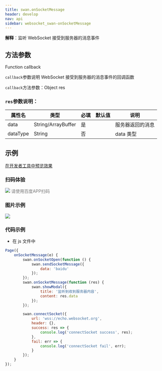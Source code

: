 ```yaml
---
title: swan.onSocketMessage
header: develop
nav: api
sidebar: websocket_swan-onSocketMessage
---
```



 

**解释**：监听 WebSocket 接受到服务器的消息事件

 
## 方法参数

Function callback

 `callback`参数说明  WebSocket 接受到服务器的消息事件的回调函数

`callback`方法参数：Object res

###  `res`参数说明：

|属性名 |类型  |必填 | 默认值 |说明|
|---- | ---- | ---- | ----|----|
|data| String/ArrayBuffer | 是| |服务器返回的消息|
|dataType|String|否| |data 类型|


## 示例

<a href="swanide://fragment/d9b624d38bb041e59e309ca867a10d141572996994020" title="在开发者工具中预览效果" target="_self">在开发者工具中预览效果</a>

### 扫码体验

<div class='scan-code-container'>
    <img src="https://b.bdstatic.com/miniapp/assets/images/doc_demo/onSocketMessage.png" class="demo-qrcode-image" />
    <font color=#777 12px>请使用百度APP扫码</font>
</div>

###  图片示例  

<div class="m-doc-custom-examples">
    <div class="m-doc-custom-examples-correct">
        <img src="https://b.bdstatic.com/miniapp/images/onMessage.gif">
    </div>
    <div class="m-doc-custom-examples-correct">
        <img src=" ">
    </div>
    <div class="m-doc-custom-examples-correct">
        <img src=" ">
    </div>     
</div>

### 代码示例 



* 在 js 文件中

```js
Page({
    onSocketMessage(e) {
        swan.onSocketOpen(function () {
            swan.sendSocketMessage({
                data: 'baidu'
            });
        });
        swan.onSocketMessage(function (res) {
            swan.showModal({
                title: '监听到收到服务器内容',
                content: res.data
            });
        });

        swan.connectSocket({
            url: 'wss://echo.websocket.org',
            header: {},
            success: res => {
                console.log('connectSocket success', res);
            },
            fail: err => {
                console.log('connectSocket fail', err);
            }
        });
    }
});
```